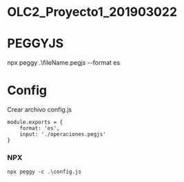# OLC2_Proyecto1_201903022


# PEGGYJS
npx peggy .\fileName.pegjs --format es
# Config 
Crear archivo config.js
``` 
module.exports = {
    format: 'es', 
    input: './operaciones.pegjs'
}
```

### NPX 
``` npx peggy -c .\config.js ```

